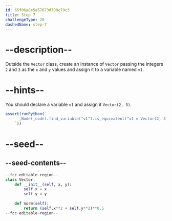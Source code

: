 ```yaml
---
id: 65f06a8e5a57673d700c79c3
title: Step 7
challengeType: 20
dashedName: step-7
---
```


# --description--

Outside the `Vector` class, create an instance of `Vector` passing the integers `2` and `3` as the `x` and `y` values and assign it to a variable named `v1`.

# --hints--

You should declare a variable `v1` and assign it `Vector(2, 3)`.

```js
assert(runPython(`
      _Node(_code).find_variable("v1").is_equivalent("v1 = Vector(2, 3)")
    `))
```

# --seed--

## --seed-contents--

```py
--fcc-editable-region--
class Vector:
    def __init__(self, x, y):
        self.x = x
        self.y = y
        
    def norm(self):
        return (self.x**2 + self.y**2)**0.5
--fcc-editable-region--
```
